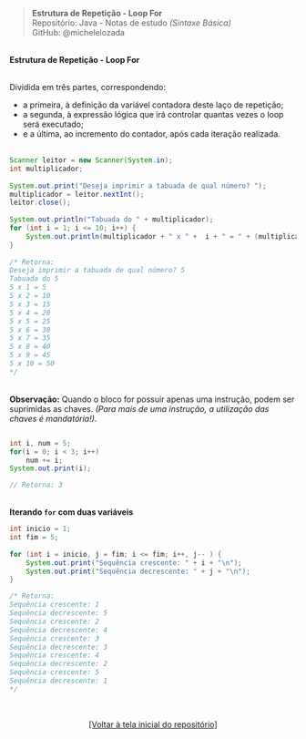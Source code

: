 > **Estrutura de Repetição - Loop For**  
> Repositório: Java - Notas de estudo *(Sintaxe Básica)*    
> GitHub: @michelelozada
&nbsp;
     
&nbsp;      
**Estrutura de Repetição - Loop For**  
&nbsp;
     
Dividida em três partes, correspondendo:   
- a primeira, à definição da variável contadora deste laço de repetição;   
- a segunda, à expressão lógica que  irá controlar quantas vezes o loop será executado;   
- e a última, ao incremento do contador, após cada iteração realizada.    
&nbsp;

```java
Scanner leitor = new Scanner(System.in);
int multiplicador;
	
System.out.print("Deseja imprimir a tabuada de qual número? ");
multiplicador = leitor.nextInt();
leitor.close();
	
System.out.println("Tabuada do " + multiplicador);
for (int i = 1; i <= 10; i++) {
	System.out.println(multiplicador + " x " +  i + " = " + (multiplicador * i));
}
		
/* Retorna: 
Deseja imprimir a tabuada de qual número? 5
Tabuada do 5
5 x 1 = 5
5 x 2 = 10
5 x 3 = 15
5 x 4 = 20
5 x 5 = 25
5 x 6 = 30
5 x 7 = 35
5 x 8 = 40
5 x 9 = 45
5 x 10 = 50
*/
```
&nbsp;
&nbsp;       
**Observação:** Quando o bloco for possuir apenas uma instrução, podem ser suprimidas as chaves. *(Para mais de uma instrução, a utilização das chaves é mandatória!)*.   
```java

int i, num = 5;
for(i = 0; i < 3; i++)  
	num += i;
System.out.print(i);

// Retorna: 3
```
&nbsp;
&nbsp;   
**Iterando `for` com duas variáveis**
```java
int inicio = 1;
int fim = 5;
	
for (int i = inicio, j = fim; i <= fim; i++, j-- ) {
	System.out.print("Sequência crescente: " + i + "\n");
	System.out.print("Sequência decrescente: " + j + "\n");
}

/* Retorna: 
Sequência crescente: 1
Sequência decrescente: 5
Sequência crescente: 2
Sequência decrescente: 4
Sequência crescente: 3
Sequência decrescente: 3
Sequência crescente: 4
Sequência decrescente: 2
Sequência crescente: 5
Sequência decrescente: 1
*/
```				

&nbsp;

<div align="center">
<a href="https://github.com/michelelozada/Java-Study-Notes">[Voltar à tela inicial do repositório]</a>
</div>